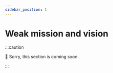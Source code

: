 ```yaml
---
sidebar_position: 1
---
```


# Weak mission and vision

:::caution

🚧 Sorry, this section is coming soon.

:::
